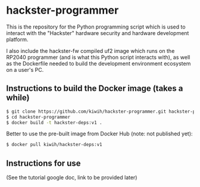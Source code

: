 # hackster-programmer

This is the repository for the Python programming script which is used to interact with the "Hackster" hardware security and hardware development platform. 

I also include the hackster-fw compiled uf2 image which runs on the RP2040 programmer (and is what this Python script interacts with), as well as the Dockerfile needed to build the development environment ecosystem on a user's PC.

## Instructions to build the Docker image (takes a while)

```bash
$ git clone https://github.com/kiwih/hackster-programmer.git hackster-programmer
$ cd hackster-programmer
$ docker build -t hackster-deps:v1 .
```

Better to use the pre-built image from Docker Hub (note: not published yet):

```bash
$ docker pull kiwih/hackster-deps:v1
```

## Instructions for use

(See the tutorial google doc, link to be provided later)
